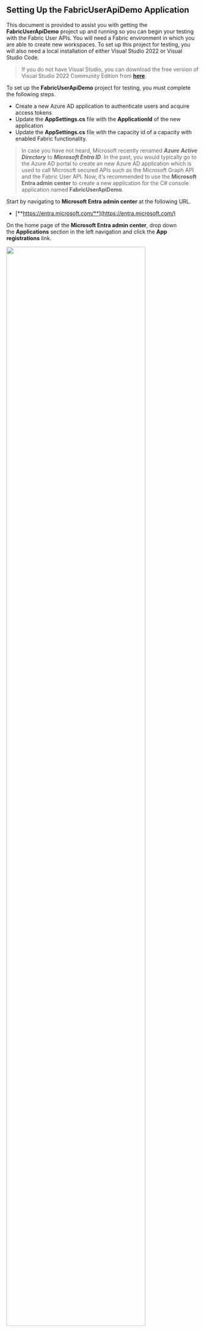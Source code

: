 ## Setting Up the FabricUserApiDemo Application
This document is provided to assist you with getting the
**FabricUserApiDemo** project up and running so you can begin your
testing with the Fabric User APIs. You will need a Fabric environment in which you are able to create new workspaces. To set up this project for testing,
you will also need a local installation of either Visual Studio 2022 or
Visual Studio Code.

> If you do not have Visual Studio, you can download the free version of Visual Studio 2022 Community Edition from
[**here**](https://visualstudio.microsoft.com/thank-you-downloading-visual-studio/?sku=Community&channel=Release&version=VS2022&source=VSLandingPage&passive=false&cid=2030).

To set up the **FabricUserApiDemo** project for testing, you must
complete the following steps.
- Create a new Azure AD application to authenticate users and acquire
  access tokens
- Update the **AppSettings.cs** file with the **ApplicationId** of the
  new application
- Update the **AppSettings.cs** file with the capacity id of a capacity with
  enabled Fabric functionality.

> In case you have not heard, Microsoft recently renamed ***Azure Active
Directory*** to ***Microsoft Entra ID***. In the past, you would
typically go to the Azure AD portal to create an new Azure AD
application which is used to call Microsoft secured APIs such as the
Microsoft Graph API and the Fabric User API. Now, it’s recommended to
use the **Microsoft Entra admin center** to create a new application for
the C# console application named **FabricUserApiDemo**.

Start by navigating to **Microsoft Entra admin center** at the following
URL.

- [**https://entra.microsoft.com/**](https://entra.microsoft.com/)

On the home page of the **Microsoft Entra admin center**, drop down
the **Applications** section in the left navigation and click the **App
registrations** link.

<img src="./images/Setup/media/image1.png" style="width:85%" />

On the **App registrations** page, click **New registration**.

<img src="./images/Setup/media/image2.png"  style="width:60%" />

Give the new application a name of **Fabric User API Demo** and leave
the **Supported account types** setting with the default selection
of **Accounts in this organizational directory only**.

<img src="./images/Setup/media/image3.png"  style="width:70%" />

Move down to the **Redirect URI** section. Select **Public
client/native** application in the drop down menu and enter a redirect
URI of [**http://localhost**](http://localhost/).

<img src="./images/Setup/media/image4.png"  style="width:80%" />

> The redirect URL of <http://localhost> was added for developers when
Microsoft introduced .NET Core. This simple redirect URL provides a safe
and easy way to authenticate .NET applications on your local desktop for
debugging and testing purposes. Resist the temptation to create the URL
with the **https** protocol instead of with **http** because it will not
work. The http protocol is the only one that will work.

Move down and click the **Register** buttom to create the new application.

<img src="./images/Setup/media/image5.png"  style="width:45%" />

Now that you have created the application, you need to record
Application ID for use later in the C# console application. Copy
the **Application ID** from the application summary page.

<img src="./images/Setup/media/image6.png"  style="width:95%" />

## Run the FabricUserApiDemo Application in Visual Studio

First, you need to copy the source files for the **FabricUserApiDemo**
project to your local machine so you can open the project in Visual
Studio. If you have the GIT utility installed, you can clone the project
files to your machine using the following **git clone** command.

``` powershell
git clone https://github.com/PowerBiDevCamp/FabricUserApiDemo.git
```

If you do not use the GIT utility, you can download all the files in the
**FabricUserApiDemo** repository as a ZIP archive using this [**download
link**](https://github.com/PowerBiDevCamp/FabricUserApiDemo/archive/refs/heads/main.zip).
Once you have downloaded the ZIP archive, extract its contents into a
local folder named **FabricUserApiDemo**.

Once you have a copy of all the project files in a local folder, double
click on **FabricUserApi.sln** to open the project in Visual Studio
2022.

<img src="./images/Setup/media/image7.png"   style="width:65%" />

Once the **FabricUserApiDemo** project opens in Visual Studio, you
should be able to see the top-level files and folders in the Solution
Explorer as shown in the following screenshot. Your next step is to open
the source file named **AppSettings.cs** so you can update configuration
values inside.

<img src="./images/Setup/media/image8.png"   style="width:30%" />

The AppSettings.cs file contains several GUID-based Ids for
ApplicationId, a Fabric capacity ID and the Azure AD object Ids for two
users, a group and a service principal which are used to test workspace
role assignment.

<img src="./images/Setup/media/image9.png"  style="width:65%" />
Update the **const** named ApplicationId with the Application Id for the
Entra application you created in an earlier step.

<img src="./images/Setup/media/image10.png"  style="width:65%" />

Next, you need to determine the Id of a Fabric-enabled capacity in
Fabric environment you are using for your testing. You should be able to
see a list of available capacities in the Power BI Admin portal by
navigating to the following link.

<https://app.powerbi.com/admin-portal/capacities/capacitiesList/>

If you navigate to the page for a specific capacity in the Power BI
Admin portal, you should be able to retrieve the GUID-based capacity Id
from the address bar as shown in the following screenshot.

<img src="./images/Setup/media/image11.png"  style="width:75%" />

Once you have determined the Id of the Fabric-enabled capacity you will
use for testing, return to the project file named **AppSettings.cs** in
Visual Studio and update the const named **PremiumCapacityId**. Save
your changes to **AppSettings.cs**.

<img src="./images/Setup/media/image12.png"  style="width:65%" />

Now it is time to run the application. Begin by opening the
**Program.cs** file and verify matches the screenshot below. Running the
project for the first time will call the **CreateCustomerTenant** method
of the **CustomerTenantBuilder** class to create a new Fabric workspace.

<img src="./images/Setup/media/image13.png"  style="width:85%" />

Run the **FabricUserApiDemo** application in the Visual Studio debugger
by pressing {F5} or by clicking the Run button with the green arrow as
shown in the following screenshot.

<img src="./images/Setup/media/image14.png"  style="width:75%" />

When you run the application for the first time, the code which manages
user authentication will launch a browser window prompting you to sign
in. Sign in with the user account you will use for testing.

<img src="./images/Setup/media/image15.png"  style="width:50%" />

After signing in, you will be prompted with a very tall **Permissions
requested** dialog which lists the delegated user permissions (aka
permission scopes) the application has requested. Click the **Accept**
button at the bottom of the dialog to grant these permissions.

<img src="./images/Setup/media/image16.png"   style="width:35%" />

After clicking the **Accept** button, you will see a message in the browser
telling you the authentication process has completed. At this point, you
can close the browser window and navigate to the console window for the
running application.

<img src="./images/Setup/media/image17.png"   style="width:70%" />

When the program runs, it should be able to call into the Fabric User
API to create a new workspace. When the program completes, the console
for the application should display output as shown in the following
screenshot. If you press ENTER on the keyboard, the program will then
launch a browser and navigate to the new workspace that has just been
created.

<img src="./images/Setup/media/image18.png"  style="width:85%" />

You should be able to navigate to the new workspace and verify that it
has been created. The workspace should be empty.

<img src="./images/Setup/media/image19.png"  style="width:85%" />

> While the workspace is empty, you should still be able to verify that it
has been assigned to a Fabric-enabled capacity.

Click the button with the 3 ellipses to the right of the **Manage
access** link to drop down the context menu for the workspace.

<img src="./images/Setup/media/image20.png"  style="width:65%" />

Select the **Workspace settings** command to display the **Workspace
settings** pane.

<img src="./images/Setup/media/image21.png"  style="width:65%" />

In the **Workspace settings** pane, verify that the new workspace is
associated with the capacity you configured in an earlier step.

<img src="./images/Setup/media/image22.png"  style="width:75%" />

This concludes the setup instructions for the **FabricUserApiDemo** project.
You can now experiment by uncommenting code in **Project.cs** to try
some of the other demonstrations which create semantic models, reports,
lakehouses and notebooks.
